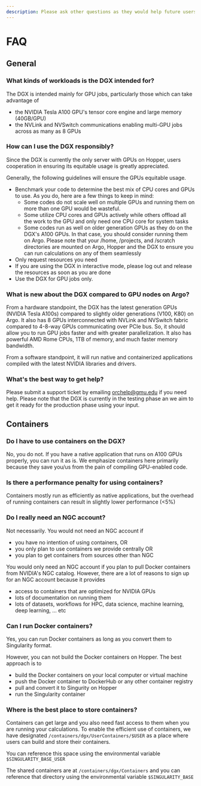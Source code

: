 ```yaml
---
description: Please ask other questions as they would help future users
---
```


# FAQ

## General

### What kinds of workloads is the DGX intended for?

The DGX is intended mainly for GPU jobs, particularly those which can take advantage of 

* the NVIDIA Tesla A100 GPU's tensor core engine and large memory \(40GB/GPU\) 
* the NVLink and NVSwitch communications enabling multi-GPU jobs across as many as 8 GPUs

### How can I use the DGX responsibly?

Since the DGX is currently the only server with GPUs on Hopper, users cooperation in ensuring its equitable usage is greatly appreciated.

Generally, the following guidelines will ensure the GPUs equitable usage.

* Benchmark your code to determine the best mix of CPU cores and GPUs to use. As you do, here are a few things to keep in mind:
  * Some codes do not scale well on multiple GPUs and running them on more than one GPU would be wasteful. 
  * Some utilize CPU cores and GPUs actively while others offload all the work to the GPU and only need one CPU core for system tasks
  * Some codes run as well on older generation GPUs as they do on the DGX's A100 GPUs. In that case, you should consider running them on Argo. Please note that your /home, /projects, and /scratch directories are mounted on Argo, Hopper and the DGX to ensure you can run calculations on any of them seamlessly
* Only request resources you need
* If you are using the DGX in interactive mode, please log out and release the resources as soon as you are done
* Use the DGX for GPU jobs only.

### What is new about the DGX compared to GPU nodes on Argo?

From a hardware standpoint, the DGX has the latest generation GPUs \(NVIDIA Tesla A100s\) compared to slightly older generations \(V100, K80\) on Argo. It also has 8 GPUs interconnected with NVLink and NVSwitch fabric compared to 4-8-way GPUs communicating over PCIe bus. So, it should allow you to run GPU jobs faster and with greater parallelization. It also has powerful AMD Rome CPUs, 1TB of memory, and much faster memory bandwidth.

From a software standpoint, it will run native and containerized applications compiled with the latest NVIDIA libraries and drivers.

### What's the best way to get help?

Please submit a support ticket by emailing orchelp@gmu.edu if you need help. Please note that the DGX is currently in the testing phase an we aim to get it ready for the production phase using your input.

## Containers

### Do I have to use containers on the DGX?

No, you do not. If you have a native application that runs on A100 GPUs properly, you can run it as is. We emphasize containers here primarily because they save you/us from the pain of compiling GPU-enabled code.

### Is there a performance penalty for using containers?

Containers mostly run as efficiently as native applications, but the overhead of running containers can result in slightly lower performance \(&lt;5%\)

### Do I really need an NGC account?

Not necessarily. You would not need an NGC account if 

* you have no intention of using containers, OR
* you only plan to use containers we provide centrally OR
* you plan to get containers from sources other than NGC

You would only need an NGC account if you plan to pull Docker containers from NVIDIA's NGC catalog. However, there are a lot of reasons to sign up for an NGC account because it provides

* access to containers that are optimized for NVIDIA GPUs
* lots of documentation on running them
* lots of datasets, workflows for HPC, data science, machine learning, deep learning, ... etc

### Can I run Docker containers?

Yes, you can run Docker containers as long as you convert them to Singularity format.

However, you can not build the Docker containers on Hopper. The best approach is to 

* build the Docker containers on your local computer or virtual machine
* push the Docker container to DockerHub or any other container registry
* pull and convert it to Singurity on Hopper
* run the Singularity container

### Where is the best place to store containers?

Containers can get large and you also need fast access to them when you are running your calculations. To enable the efficient use of containers, we have designated `/containers/dgx/UserContainers/$USER` as a place where users can build and store their containers.

You can reference this space using the environmental variable `$SINGULARITY_BASE_USER`

The shared containers are at `/containers/dgx/Containers` and you can reference that directory using the  environmental variable `$SINGULARITY_BASE`

